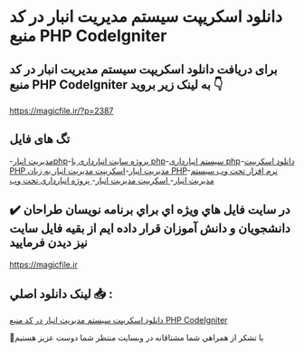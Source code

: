 # دانلود اسکریپت سیستم مدیریت انبار در کد منبع PHP CodeIgniter

## برای دریافت دانلود اسکریپت سیستم مدیریت انبار در کد منبع PHP CodeIgniter به لینک زیر بروید 👇

https://magicfile.ir/?p=2387

## تگ های فایل

-[مدیریت انبارphp](https://magicfile.ir/product/%d8%a7%d8%b3%da%a9%d8%b1%db%8c%d9%be%d8%aa%d8%b3%db%8c%d8%b3%d8%aa%d9%85-%d9%85%d8%af%db%8c%d8%b1%db%8c%d8%aa-%d8%a7%d9%86%d8%a8%d8%a7%d8%b1-%d8%af%d8%b1-%da%a9%d8%af-%d9%85%d9%86%d8%a8%d8%b9-php-codeigniter/)-[پروژه سایت انبارداری با php](https://magicfile.ir/product/%d8%a7%d8%b3%da%a9%d8%b1%db%8c%d9%be%d8%aa%d8%b3%db%8c%d8%b3%d8%aa%d9%85-%d9%85%d8%af%db%8c%d8%b1%db%8c%d8%aa-%d8%a7%d9%86%d8%a8%d8%a7%d8%b1-%d8%af%d8%b1-%da%a9%d8%af-%d9%85%d9%86%d8%a8%d8%b9-php-codeigniter/)-[سیستم انبارداری php](https://magicfile.ir/product/%d8%a7%d8%b3%da%a9%d8%b1%db%8c%d9%be%d8%aa%d8%b3%db%8c%d8%b3%d8%aa%d9%85-%d9%85%d8%af%db%8c%d8%b1%db%8c%d8%aa-%d8%a7%d9%86%d8%a8%d8%a7%d8%b1-%d8%af%d8%b1-%da%a9%d8%af-%d9%85%d9%86%d8%a8%d8%b9-php-codeigniter/)-[دانلود اسکریپت PHP مدیریت انبار](https://magicfile.ir/product/%d8%a7%d8%b3%da%a9%d8%b1%db%8c%d9%be%d8%aa%d8%b3%db%8c%d8%b3%d8%aa%d9%85-%d9%85%d8%af%db%8c%d8%b1%db%8c%d8%aa-%d8%a7%d9%86%d8%a8%d8%a7%d8%b1-%d8%af%d8%b1-%da%a9%d8%af-%d9%85%d9%86%d8%a8%d8%b9-php-codeigniter/)-[اسکریپت مدیریت انبار به زبان PHP](https://magicfile.ir/product/%d8%a7%d8%b3%da%a9%d8%b1%db%8c%d9%be%d8%aa%d8%b3%db%8c%d8%b3%d8%aa%d9%85-%d9%85%d8%af%db%8c%d8%b1%db%8c%d8%aa-%d8%a7%d9%86%d8%a8%d8%a7%d8%b1-%d8%af%d8%b1-%da%a9%d8%af-%d9%85%d9%86%d8%a8%d8%b9-php-codeigniter/)-[نرم افزار تحت وب سیستم مدیریت انبار](https://magicfile.ir/product/%d8%a7%d8%b3%da%a9%d8%b1%db%8c%d9%be%d8%aa%d8%b3%db%8c%d8%b3%d8%aa%d9%85-%d9%85%d8%af%db%8c%d8%b1%db%8c%d8%aa-%d8%a7%d9%86%d8%a8%d8%a7%d8%b1-%d8%af%d8%b1-%da%a9%d8%af-%d9%85%d9%86%d8%a8%d8%b9-php-codeigniter/)-[ اسکریپت مدیریت انبار](https://magicfile.ir/product/%d8%a7%d8%b3%da%a9%d8%b1%db%8c%d9%be%d8%aa%d8%b3%db%8c%d8%b3%d8%aa%d9%85-%d9%85%d8%af%db%8c%d8%b1%db%8c%d8%aa-%d8%a7%d9%86%d8%a8%d8%a7%d8%b1-%d8%af%d8%b1-%da%a9%d8%af-%d9%85%d9%86%d8%a8%d8%b9-php-codeigniter/)-[ پروژه انبارداری تحت وب](https://magicfile.ir/product/%d8%a7%d8%b3%da%a9%d8%b1%db%8c%d9%be%d8%aa%d8%b3%db%8c%d8%b3%d8%aa%d9%85-%d9%85%d8%af%db%8c%d8%b1%db%8c%d8%aa-%d8%a7%d9%86%d8%a8%d8%a7%d8%b1-%d8%af%d8%b1-%da%a9%d8%af-%d9%85%d9%86%d8%a8%d8%b9-php-codeigniter/)

## ✔️ در سايت فايل هاي ويژه اي براي برنامه نويسان طراحان دانشجويان و دانش آموزان قرار داده ايم از بقيه فايل سايت نيز ديدن فرماييد

https://magicfile.ir


## لينک دانلود اصلي 📥 :

[دانلود اسکریپت سیستم مدیریت انبار در کد منبع PHP CodeIgniter](https://magicfile.ir/product/%d8%a7%d8%b3%da%a9%d8%b1%db%8c%d9%be%d8%aa%d8%b3%db%8c%d8%b3%d8%aa%d9%85-%d9%85%d8%af%db%8c%d8%b1%db%8c%d8%aa-%d8%a7%d9%86%d8%a8%d8%a7%d8%b1-%d8%af%d8%b1-%da%a9%d8%af-%d9%85%d9%86%d8%a8%d8%b9-php-codeigniter/) 


🙏با تشکر از همراهي شما مشتاقانه در وبسایت منتظر شما دوست عزیز هستیم


